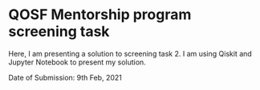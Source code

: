 # QOSF Mentorship program screening task
Here, I am presenting a solution to screening task 2. I am using Qiskit and Jupyter Notebook to present my solution.

Date of Submission: 9th Feb, 2021
